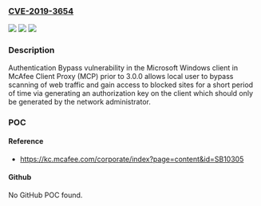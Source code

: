### [CVE-2019-3654](https://cve.mitre.org/cgi-bin/cvename.cgi?name=CVE-2019-3654)
![](https://img.shields.io/static/v1?label=Product&message=Client%20Proxy%20(MCP)&color=blue)
![](https://img.shields.io/static/v1?label=Version&message=%3C%203.0.0%20&color=brighgreen)
![](https://img.shields.io/static/v1?label=Vulnerability&message=Authentication%20Bypass%20vulnerability&color=brighgreen)

### Description

Authentication Bypass vulnerability in the Microsoft Windows client in McAfee Client Proxy (MCP) prior to 3.0.0 allows local user to bypass scanning of web traffic and gain access to blocked sites for a short period of time via generating an authorization key on the client which should only be generated by the network administrator.

### POC

#### Reference
- https://kc.mcafee.com/corporate/index?page=content&id=SB10305

#### Github
No GitHub POC found.

